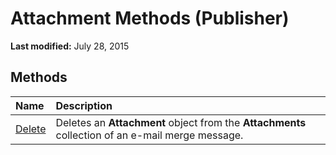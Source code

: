 
# Attachment Methods (Publisher)

 **Last modified:** July 28, 2015


## Methods



|**Name**|**Description**|
|:-----|:-----|
| [Delete](935fa9e7-9d40-b820-e386-1a1960845da1.md)|Deletes an  **Attachment** object from the **Attachments** collection of an e-mail merge message.|

